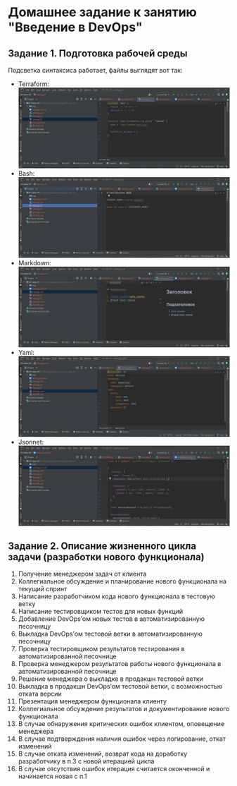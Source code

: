 # Домашнее задание к занятию "Введение в DevOps"

## Задание 1. Подготовка рабочей среды

Подсветка синтаксиса работает, файлы выглядят вот так:
- Terraform: ![Terraform](img/terraform.png)
- Bash: ![bahs](img/bash.png)
- Markdown: ![markdown](img/markdown.png)
- Yaml: ![Yaml](img/yaml.png)
- Jsonnet: ![Jsonnet](img/jsonnet.png)


## Задание 2. Описание жизненного цикла задачи (разработки нового функционала)

1.	Получение менеджером задач от клиента
2.	Коллегиальное обсуждение и планирование нового функционала на текущий спринт
3.	Написание разработчиком кода нового функционала в тестовую ветку
4.	Написание тестировщиком тестов для новых функций
5.	Добавление DevOps’ом новых тестов в автоматизированную песочницу
6.	Выкладка DevOps’ом тестовой ветки в автоматизированную песочницу
7.	Проверка тестировщиком результатов тестирования в автоматизированной песочнице
8.	Проверка менеджером результатов работы нового функционала в автоматизированной песочнице
9.	Решение менеджера о выкладке в продакшн тестовой ветки
10.	Выкладка в продакшн DevOps’ом тестовой ветки, с возможностью отката версии
11.	Презентация менеджером функционала клиенту
12.	Коллегиальное обсуждение результатов и документирование нового функционала
13.	В случае обнаружения критических ошибок клиентом, оповещение менеджера
14.	В случае подтверждения наличия ошибок через логирование, откат изменений
15.	В случае отката изменений, возврат кода на доработку разработчику в п.3 с новой итерацией цикла
16.	В случае отсутствия ошибок итерация считается оконченной и начинается новая с п.1
